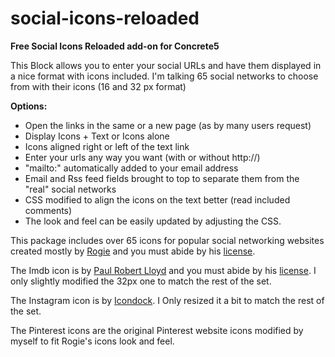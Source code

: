 social-icons-reloaded
=====================

__Free Social Icons Reloaded add-on for Concrete5__

This Block allows you to enter your social URLs and have them displayed in a nice format with icons included. I'm talking 65 social networks to choose from with their icons (16 and 32 px format)

__Options:__

* Open the links in the same or a new page (as by many users request)
* Display Icons + Text or Icons alone
* Icons aligned right or left of the text link
* Enter your urls any way you want (with or without http://)
* "mailto:" automatically added to your email address
* Email and Rss feed fields brought to top to separate them from the "real" social networks
* CSS modified to align the icons on the text better (read included comments)
* The look and feel can be easily updated by adjusting the CSS.

This package includes over 65 icons for popular social networking websites created mostly by [Rogie](http://www.komodomedia.com/blog/2009/06/social-network-icon-pack/ "komodomedia.com") and you must abide by his [license](http://creativecommons.org/licenses/by-sa/3.0/ "komodomedia.com license"). 

The Imdb icon is by [Paul Robert Lloyd](http://paulrobertlloyd.com/2009/06/social_media_icons "Paul Robert Lloyd icons") and you must abide by his [license](http://creativecommons.org/licenses/by-sa/2.0/uk/ "Paul Robert Lloyd license"). I only slightly modified the 32px one to match the rest of the set.

The Instagram icon is by [Icondock](http://icondock.com/free/vector-social-media-icons "Icondock.com"). I Only resized it a bit to match the rest of the set.

The Pinterest icons are the original Pinterest website icons modified by myself to fit Rogie's icons look and feel.
